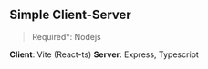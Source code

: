 ## **Simple Client-Server**

> Required*: Nodejs

**Client**: Vite (React-ts)
**Server**: Express, Typescript
